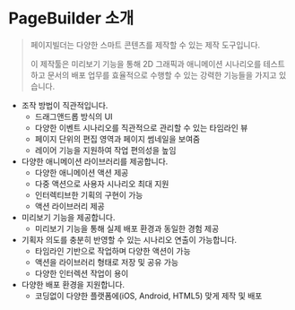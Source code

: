 # PageBuilder 소개

> 페이지빌더는 다양한 스마트 콘텐츠를 제작할 수 있는 제작 도구입니다.
>
> 이 제작툴은 미리보기 기능을 통해 2D 그래픽과 애니메이션 시나리오를 테스트하고 문서의 배포 업무를 효율적으로 수행할 수 있는 강력한 기능들을 가지고 있습니다.

* 조작 방법이 직관적입니다.
  * 드래그앤드롭 방식의 UI
  * 다양한 이벤트 시나리오를 직관적으로 관리할 수 있는 타임라인 뷰
  * 페이지 단위의 편집 영역과 페이지 썸네일을 보여줌
  * 레이어 기능을 지원하여 작업 편의성을 높임
* 다양한 애니메이션 라이브러리를 제공합니다.
  * 다양한 애니메이션 액션 제공
  * 다중 액션으로 사용자 시나리오 최대 지원
  * 인터렉티브한 기획의 구현이 가능
  * 액션 라이브러리 제공
* 미리보기 기능을 제공합니다.
  * 미리보기 기능을 통해 실제 배포 환경과 동일한 경험 제공
* 기획자 의도를 충분히 반영할 수 있는 시나리오 연출이 가능합니다.
  * 타임라인 기반으로 작업하며 다양한 액션이 가능
  * 액션을 라이브러리 형태로 저장 및 공유 가능
  * 다양한 인터렉션 작업이 용이
* 다양한 배포 환경을 지원합니다.
  * 코딩없이 다양한 플랫폼에\(iOS, Android, HTML5\) 맞게 제작 및 배포

